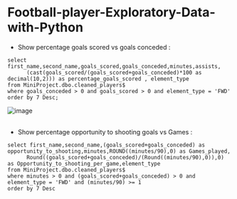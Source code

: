 # Football-player-Exploratory-Data-with-Python
- Show percentage goals scored vs goals conceded :
```
select first_name,second_name,goals_scored,goals_conceded,minutes,assists,
      (cast(goals_scored/(goals_scored+goals_conceded)*100 as decimal(10,2))) as percentage_goals_scored , element_type
from MiniProject.dbo.cleaned_players$
where goals_conceded > 0 and goals_scored > 0 and element_type = 'FWD'
order by 7 Desc;
```
![image](https://github.com/setthawat121/Football-player-Exploratory-Data-with-Python/assets/96307668/c84cfd0c-08e9-4158-aa55-e3d1656313da)
<br />
<br />

- Show percentage opportunity to shooting goals vs Games :
```
select first_name,second_name,(goals_scored+goals_conceded) as opportunity_to_shooting,minutes,ROUND((minutes/90),0) as Games_played,
      Round((goals_scored+goals_conceded)/(Round((minutes/90),0)),0) as Opportunity_to_shooting_per_game,element_type
from MiniProject.dbo.cleaned_players$
where minutes > 0 and (goals_scored+goals_conceded) > 0 and element_type = 'FWD' and (minutes/90) >= 1
order by 7 Desc
```
